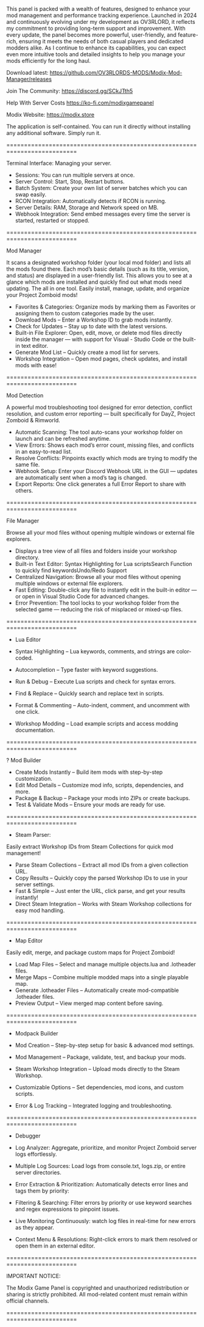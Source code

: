 This panel is packed with a wealth of features, designed to enhance your mod management and performance tracking experience. Launched in 2024 and continuously evolving under my development as OV3RLORD, it reflects my commitment to providing long-term support and improvement. With every update, the panel becomes more powerful, user-friendly, and feature-rich, ensuring it meets the needs of both casual players and dedicated modders alike. As I continue to enhance its capabilities, you can expect even more intuitive tools and detailed insights to help you manage your mods efficiently for the long haul.

Download latest: https://github.com/OV3RLORDS-MODS/Modix-Mod-Manager/releases

Join The Community: https://discord.gg/SCkJTth5

Help With Server Costs https://ko-fi.com/modixgamepanel

Modix Website: https://modix.store

The application is self-contained. You can run it directly without installing any additional software. Simply run it.

==========================================================================

Terminal Interface: Managing your server.

- Sessions: You can run multiple servers at once.
- Server Control: Start, Stop, Restart buttons.
- Batch System: Create your own list of server batches which you can swap easily.
- RCON Integration: Automatically detects if RCON is running.
- Server Details: RAM, Storage and Network speed on MB.
- Webhook Integration: Send embed messages every time the server is started, restarted or stopped.

==========================================================================

Mod Manager

It scans a designated workshop folder (your local mod folder) and lists all the mods found there. Each mod’s basic details (such as its title, version, and status) are displayed in a user-friendly list. This allows you to see at a glance which mods are installed and quickly find out what mods need updating. The all in one tool. Easily install, manage, update, and organize your Project Zomboid mods!

- Favorites & Categories: Organize mods by marking them as Favorites or assigning them to custom categories made by the user.
- Download Mods – Enter a Workshop ID to grab mods instantly.
- Check for Updates – Stay up to date with the latest versions.
- Built-in File Explorer: Open, edit, move, or delete mod files directly inside the manager — with support for Visual - Studio Code or the built-in text editor.
- Generate Mod List – Quickly create a mod list for servers.
- Workshop Integration – Open mod pages, check updates, and install mods with ease!


==========================================================================

Mod Detection

A powerful mod troubleshooting tool designed for error detection, conflict resolution, and custom error reporting — built specifically for DayZ, Project Zomboid & Rimworld.

- Automatic Scanning: The tool auto-scans your workshop folder on launch and can be refreshed anytime.
- View Errors: Shows each mod’s error count, missing files, and conflicts in an easy-to-read list.
- Resolve Conflicts: Pinpoints exactly which mods are trying to modify the same file.
- Webhook Setup: Enter your Discord Webhook URL in the GUI — updates are automatically sent when a mod’s tag is changed.
- Export Reports: One click generates a full Error Report to share with others.

==========================================================================

File Manager

Browse all your mod files without opening multiple windows or external file explorers.

- Displays a tree view of all files and folders inside your workshop directory.
- Built-in Text Editor: Syntax Highlighting for Lua scriptsSearch Function to quickly find keywordsUndo/Redo Support
- Centralized Navigation: Browse all your mod files without opening multiple windows or external file explorers.
- Fast Editing: Double-click any file to instantly edit in the built-in editor — or open in Visual Studio Code for advanced changes.
- Error Prevention: The tool locks to your workshop folder from the selected game — reducing the risk of misplaced or mixed-up files.

==========================================================================

- Lua Editor

- Syntax Highlighting – Lua keywords, comments, and strings are color-coded.
- Autocompletion – Type faster with keyword suggestions.
- Run & Debug – Execute Lua scripts and check for syntax errors.
- Find & Replace – Quickly search and replace text in scripts.
- Format & Commenting – Auto-indent, comment, and uncomment with one click.
- Workshop Modding – Load example scripts and access modding documentation.

==========================================================================

? Mod Builder

- Create Mods Instantly – Build item mods with step-by-step customization.
- Edit Mod Details – Customize mod info, scripts, dependencies, and more.
- Package & Backup – Package your mods into ZIPs or create backups.
- Test & Validate Mods – Ensure your mods are ready for use.

==========================================================================

- Steam Parser:

Easily extract Workshop IDs from Steam Collections for quick mod management!

- Parse Steam Collections – Extract all mod IDs from a given collection URL.
- Copy Results – Quickly copy the parsed Workshop IDs to use in your server settings.
- Fast & Simple – Just enter the URL, click parse, and get your results instantly!
- Direct Steam Integration – Works with Steam Workshop collections for easy mod handling.

==========================================================================

- Map Editor

Easily edit, merge, and package custom maps for Project Zomboid!

- Load Map Files – Select and manage multiple objects.lua and .lotheader files.
- Merge Maps – Combine multiple modded maps into a single playable map.
- Generate .lotheader Files – Automatically create mod-compatible .lotheader files.
- Preview Output – View merged map content before saving.

==========================================================================

- Modpack Builder

- Mod Creation – Step-by-step setup for basic & advanced mod settings.
- Mod Management – Package, validate, test, and backup your mods.
- Steam Workshop Integration – Upload mods directly to the Steam Workshop.
- Customizable Options – Set dependencies, mod icons, and custom scripts.
- Error & Log Tracking – Integrated logging and troubleshooting.

==========================================================================

- Debugger

- Log Analyzer: Aggregate, prioritize, and monitor Project Zomboid server logs effortlessly.
- Multiple Log Sources: Load logs from console.txt, logs.zip, or entire server directories.
- Error Extraction & Prioritization: Automatically detects error lines and tags them by priority:
- Filtering & Searching: Filter errors by priority or use keyword searches and regex expressions to pinpoint issues.
- Live Monitoring Continuously: watch log files in real-time for new errors as they appear.
- Context Menu & Resolutions: Right-click errors to mark them resolved or open them in an external editor.

==========================================================================

IMPORTANT NOTICE:

The Modix Game Panel is copyrighted and unauthorized redistribution or sharing is strictly prohibited. All mod-related content must remain within official channels.

==========================================================================
